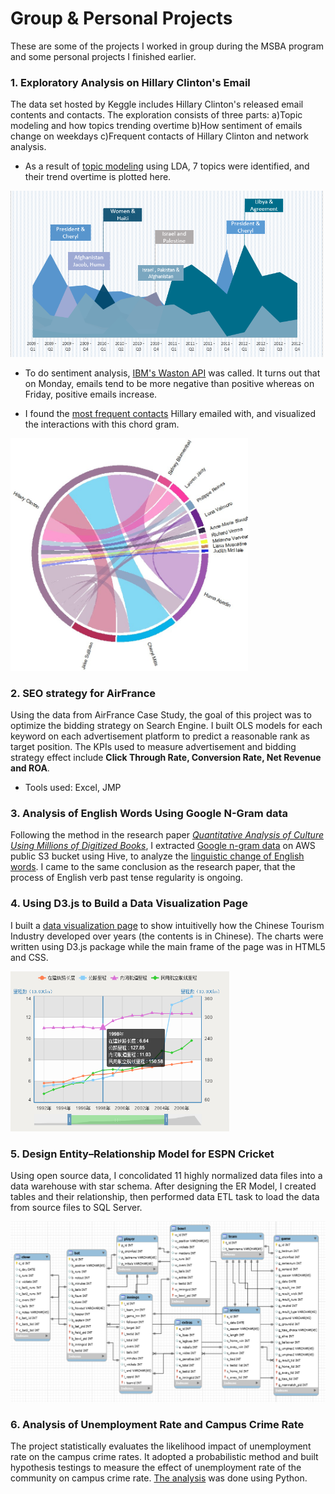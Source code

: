 # Group & Personal Projects
These are some of the projects I worked in group during the MSBA program and some personal projects I finished earlier.

### 1. Exploratory Analysis on Hillary Clinton's Email
  The data set hosted by Keggle includes Hillary Clinton's released email contents and contacts. The exploration consists of three parts: a)Topic modeling and how topics trending overtime b)How sentiment of emails change on weekdays c)Frequent contacts of Hillary Clinton and network analysis.
  
  * As a result of [topic modeling](https://github.com/JiaKang0615/Group-Projects/blob/master/Hillary%20Clinton%20email/Hillary_LDA_Topic.py) using LDA, 7 topics were identified, and their trend overtime is plotted here.
  
  <img src="https://github.com/JiaKang0615/Group-Projects/blob/master/Hillary%20Clinton%20email/Hillary%20topic%20trending.PNG" width="500">

  * To do sentiment analysis, [IBM's Waston API](https://github.com/JiaKang0615/Group-Projects/blob/master/Hillary%20Clinton%20email/Hillary_email_API.py) was called. It turns out that on Monday, emails tend to be more negative than positive whereas on Friday, positive emails increase.

  * I found the [most frequent contacts](https://github.com/JiaKang0615/Group-Projects/blob/master/Hillary%20Clinton%20email/Hillary_Sender_Receiver.R) Hillary emailed with, and visualized the interactions with this chord gram.
  
   <img src="https://github.com/JiaKang0615/Group-Projects/blob/master/Hillary%20Clinton%20email/Chord%20gram_fin.jpg" width="380">

### 2. SEO strategy for AirFrance
  Using the data from AirFrance Case Study, the goal of this project was to optimize the bidding strategy on Search Engine. I built OLS models for each keyword on each advertisement platform to predict a reasonable rank as target position. The KPIs used to measure advertisement and bidding strategy effect include **Click Through Rate, Conversion Rate, Net Revenue and ROA**.

  * Tools used: Excel, JMP

### 3. Analysis of English Words Using Google N-Gram data
  Following the method in the research paper [*Quantitative Analysis of Culture Using Millions of Digitized Books*](http://www.librarian.net/wp-content/uploads/science-googlelabs.pdf), I extracted [Google n-gram data](https://github.com/JiaKang0615/Group-Projects/blob/master/Google%20n-gram%20analysis/Hive%20code%20for%20culturomic%20analysis.sql) on AWS public S3 bucket using Hive, to analyze the [linguistic change of English words](https://github.com/JiaKang0615/Group-Projects/blob/master/Google%20n-gram%20analysis/processing_data_culturomic_analysis.R). I came to the same conclusion as the research paper, that the process of English verb past tense regularity is ongoing. 

### 4. Using D3.js to Build a Data Visualization Page
  I built a [data visualization page](https://github.com/JiaKang0615/Group-Projects/blob/master/Chinese%20Tourism%20Industry.html) to show intuitivelly how the Chinese Tourism Industry developed over years (the contents is in Chinese). The charts were written using D3.js package while the main frame of the page was in HTML5 and CSS.

  <img src="https://github.com/JiaKang0615/Group-Projects/blob/master/D3js-chart.PNG" width="350">

### 5. Design Entity–Relationship Model for ESPN Cricket
  Using open source data, I concolidated 11 highly normalized data files into a data warehouse with star schema. After designing the ER Model, I created tables and their relationship, then performed data ETL task to load the data from source files to SQL Server. 

  <img src="https://github.com/JiaKang0615/Group-Projects/blob/master/Design%20ER%20Model.png" width="750">

### 6. Analysis of Unemployment Rate and Campus Crime Rate
  The project statistically evaluates the likelihood impact of unemployment rate on the campus crime rates. It adopted a probabilistic method and built hypothesis testings to measure the effect of unemployment rate of the community on campus crime rate. [The analysis](https://github.com/JiaKang0615/Group-Projects/blob/master/Unemployment%20vs.%20campus%20crime%20rate.py) was done using Python.
